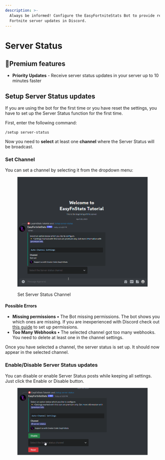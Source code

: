 ```yaml
---
description: >-
  Always be informed! Configure the EasyFortniteStats Bot to provide real-time
  Fortnite server updates in Discord.
---
```


# Server Status

## 🔸Premium features

* **Priority Updates** - Receive server status updates in your server up to 10 minutes faster

## Setup Server Status updates

If you are using the bot for the first time or you have reset the settings, you have to set up the Server Status function for the first time.

First, enter the following command:

```
/setup server-status
```

Now you need to **select** at least one **channel** where the Server Status will be broadcast.&#x20;

### Set Channel

You can set a channel by selecting it from the dropdown menu:

<figure><img src="../.gitbook/assets/DiscordPTB_PxqHnXVIIb.gif" alt=""><figcaption><p>Set Server Status Channel</p></figcaption></figure>

#### Possible Errors

* **Missing permissions** **•** The Bot missing permissions. The bot shows you which ones are missing. If you are inexperienced with Discord check out [this guide](https://support.discord.com/hc/en-us/articles/206029707-How-do-I-set-up-Permissions-) to set up permissions.
* **Too Many Webhooks** **•** The selected channel got too many webhooks. You need to delete at least one in the channel settings.

Once you have selected a channel, the server status is set up. It should now appear in the selected channel.

### Enable/Disable Server Status updates

You can disable or enable Server Status posts while keeping all settings. Just click the Enable or Disable button.

<figure><img src="../.gitbook/assets/DiscordPTB_xyQgZ91pSK.gif" alt=""><figcaption></figcaption></figure>
